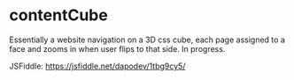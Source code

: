# contentCube

Essentially a website navigation on a 3D css cube, each page assigned to a face and zooms in when user flips to that side. In progress.

JSFiddle:
https://jsfiddle.net/dapodev/1tbg9cy5/
